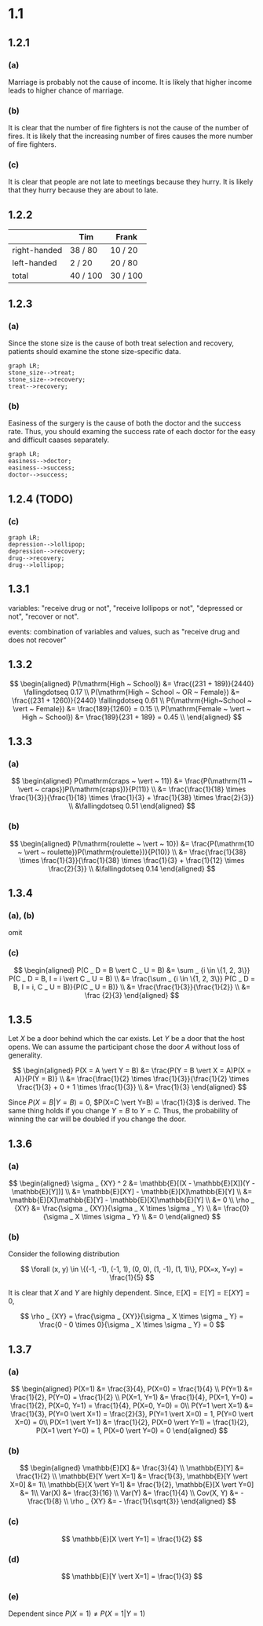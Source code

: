 # 1.1

## 1.2.1
### (a)
Marriage is probably not the cause of income. It is likely that higher income leads to higher chance of marriage.

### (b)
It is clear that the number of fire fighters is not the cause of the number of fires. It is likely that the increasing number of fires causes the more number of fire fighters.

### (c)
It is clear that people are not late to meetings because they hurry. It is likely that they hurry because they are about to late.

## 1.2.2
| | Tim | Frank |
| ---- | ---- | ---- |
| right-handed | 38 / 80 | 10 / 20 |
| left-handed | 2 / 20 | 20 / 80 |
| total | 40 / 100 | 30 / 100 |

## 1.2.3
### (a)
Since the stone size is the cause of both treat selection and recovery, patients should examine the stone size-specific data.
```mermaid
graph LR;
stone_size-->treat;
stone_size-->recovery;
treat-->recovery;
```

### (b)
Easiness of the surgery is the cause of both the doctor and the success rate. Thus, you should examing the success rate of each doctor for the easy and difficult caases separately.
```mermaid
graph LR;
easiness-->doctor;
easiness-->success;
doctor-->success;
```

## 1.2.4 (TODO)

### (c)
```mermaid
graph LR;
depression-->lollipop;
depression-->recovery;
drug-->recovery;
drug-->lollipop;
```

## 1.3.1
variables: "receive drug or not", "receive lollipops or not", "depressed or not", "recover or not".

events: combination of variables and values, such as "receive drug and does not recover"

## 1.3.2
$$
\begin{aligned}
P(\mathrm{High ~ School}) &= \frac{(231 + 189)}{2440} \fallingdotseq 0.17 \\
P(\mathrm{High ~ School ~ OR ~ Female}) &= \frac{(231 + 1260)}{2440} \fallingdotseq 0.61 \\
P(\mathrm{High~School ~ \vert ~ Female}) &= \frac{189}{1260} = 0.15 \\
P(\mathrm{Female ~ \vert ~ High ~ School}) &= \frac{189}{231 + 189} = 0.45 \\
\end{aligned}
$$

## 1.3.3
### (a)
$$
\begin{aligned}
P(\mathrm{craps ~ \vert ~ 11}) &= \frac{P(\mathrm{11 ~ \vert ~ craps})P(\mathrm{craps})}{P(11)} \\
&= \frac{\frac{1}{18} \times \frac{1}{3}}{\frac{1}{18} \times \frac{1}{3} + \frac{1}{38} \times \frac{2}{3}} \\
&\fallingdotseq 0.51
\end{aligned}
$$

### (b)
$$
\begin{aligned}
P(\mathrm{roulette ~ \vert ~ 10}) &= \frac{P(\mathrm{10 ~ \vert ~ roulette})P(\mathrm{roulette})}{P(10)} \\
&= \frac{\frac{1}{38} \times \frac{1}{3}}{\frac{1}{38} \times \frac{1}{3} + \frac{1}{12} \times \frac{2}{3}} \\
&\fallingdotseq 0.14
\end{aligned}
$$

## 1.3.4
### (a), (b)
omit
### (c)
$$
\begin{aligned}
P(C _ D = B \vert C _ U = B) &= \sum _ {i \in \{1, 2, 3\}} P(C _ D = B, I = i \vert C _ U = B) \\
&= \frac{\sum _ {i \in \{1, 2, 3\}} P(C _ D = B, I = i, C _ U = B)}{P(C _ U = B)} \\
&= \frac{\frac{1}{3}}{\frac{1}{2}} \\
&= \frac {2}{3}
\end{aligned}
$$

## 1.3.5
Let $X$ be a door behind which the car exists. Let $Y$ be a door that the host opens. We can assume the participant chose the door $A$ without loss of generality.

$$
\begin{aligned}
P(X = A \vert Y = B) &= \frac{P(Y = B \vert X = A)P(X = A)}{P(Y = B)} \\
&= \frac{\frac{1}{2} \times \frac{1}{3}}{\frac{1}{2} \times \frac{1}{3} + 0 + 1 \times \frac{1}{3}} \\
&= \frac{1}{3}
\end{aligned}
$$

Since $P(X=B \vert Y=B) = 0$, $P(X=C \vert Y=B) = \frac{1}{3}$ is derived. The same thing holds if you change $Y=B$ to $Y=C$. Thus, the probability of winning the car will be doubled if you change the door.

## 1.3.6
### (a)
$$
\begin{aligned}
\sigma _ {XY} ^ 2 &= \mathbb{E}[(X - \mathbb{E}[X])(Y - \mathbb{E}[Y])] \\
&= \mathbb{E}[XY] - \mathbb{E}[X]\mathbb{E}[Y] \\
&= \mathbb{E}[X]\mathbb{E}[Y] - \mathbb{E}[X]\mathbb{E}[Y] \\
&= 0 \\
\rho _ {XY} &= \frac{\sigma _ {XY}}{\sigma _ X \times \sigma _ Y} \\
&= \frac{0}{\sigma _ X \times \sigma _ Y} \\
&= 0
\end{aligned}
$$

### (b)
Consider the following distribution

$$
\forall (x, y) \in \{(-1, -1), (-1, 1), (0, 0), (1, -1), (1, 1)\}, P(X=x, Y=y) = \frac{1}{5} 
$$

It is clear that $X$ and $Y$ are highly dependent. Since, $\mathbb{E}[X] = \mathbb{E}[Y] = \mathbb{E}[XY] = 0$, 

$$
\rho _ {XY} = \frac{\sigma _ {XY}}{\sigma _ X \times \sigma _ Y} = \frac{0 - 0 \times 0}{\sigma _ X \times \sigma _ Y} = 0
$$

## 1.3.7
### (a)
$$
\begin{aligned}
P(X=1) &= \frac{3}{4}, P(X=0) = \frac{1}{4} \\
P(Y=1) &= \frac{1}{2}, P(Y=0) = \frac{1}{2} \\
P(X=1, Y=1) &= \frac{1}{4}, P(X=1, Y=0) = \frac{1}{2}, P(X=0, Y=1) = \frac{1}{4}, P(X=0, Y=0) = 0\\
P(Y=1 \vert X=1) &= \frac{1}{3}, P(Y=0 \vert X=1) = \frac{2}{3}, P(Y=1 \vert X=0) = 1, P(Y=0 \vert X=0) = 0\\
P(X=1 \vert Y=1) &= \frac{1}{2}, P(X=0 \vert Y=1) = \frac{1}{2}, P(X=1 \vert Y=0) = 1, P(X=0 \vert Y=0) = 0
\end{aligned}
$$

### (b)
$$
\begin{aligned}
\mathbb{E}[X] &= \frac{3}{4} \\
\mathbb{E}[Y] &= \frac{1}{2} \\
\mathbb{E}[Y \vert X=1] &= \frac{1}{3}, \mathbb{E}[Y \vert X=0] &= 1\\
\mathbb{E}[X \vert Y=1] &= \frac{1}{2}, \mathbb{E}[X \vert Y=0] &= 1\\
Var(X) &= \frac{3}{16} \\
Var(Y) &= \frac{1}{4} \\
Cov(X, Y) &= -\frac{1}{8} \\
\rho _ {XY} &= - \frac{1}{\sqrt{3}}
\end{aligned}
$$

### (c)
$$
\mathbb{E}[X \vert Y=1] = \frac{1}{2}
$$

### (d)
$$
\mathbb{E}[Y \vert X=1] = \frac{1}{3}
$$

### (e)
Dependent since $P(X=1) \neq P(X=1 \vert Y=1)$

